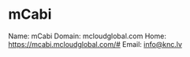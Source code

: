 
# mCabi

Name: mCabi
Domain: mcloudglobal.com
Home: https://mcabi.mcloudglobal.com/#
Email: info@knc.lv
